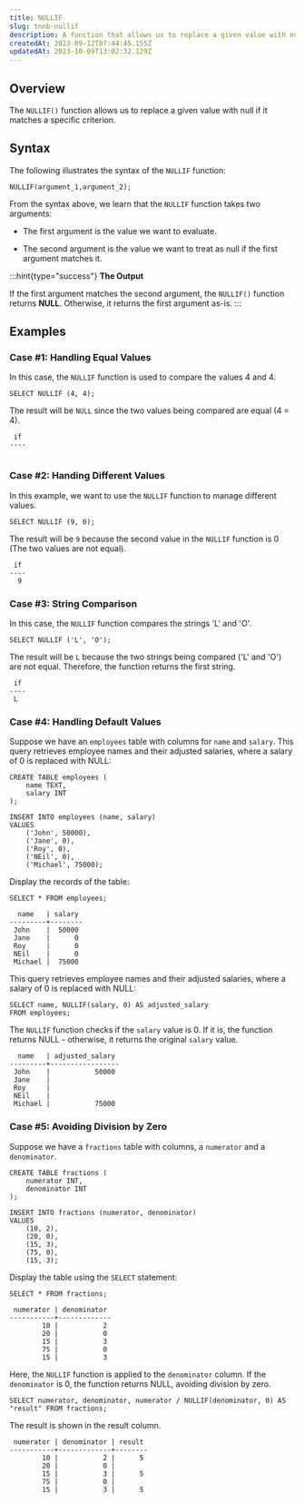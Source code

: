 ```yaml
---
title: NULLIF
slug: tnnb-nullif
description: A function that allows us to replace a given value with null if it matches a specific criterion. Let's walk through this function in this article.
createdAt: 2023-09-12T07:44:45.155Z
updatedAt: 2023-10-09T13:02:32.129Z
---
```


## **Overview**

The `NULLIF()` function allows us to replace a given value with null if it matches a specific criterion.&#x20;

## **Syntax**

The following illustrates the syntax of the `NULLIF` function:

```pgsql
NULLIF(argument_1,argument_2);
```

From the syntax above, we learn that the `NULLIF` function takes two arguments:

*   The first argument is the value we want to evaluate.

*   The second argument is the value we want to treat as null if the first argument matches it.

:::hint{type="success"}
**The Output**

If the first argument matches the second argument, the `NULLIF()` function returns **NULL**. Otherwise, it returns the first argument as-is.
:::

## **Examples**

### Case #1: Handling Equal Values

In this case, the `NULLIF` function is used to compare the values 4 and 4.&#x20;

```pgsql
SELECT NULLIF (4, 4);
```

The result will be `NULL` since the two values being compared are equal (4 = 4).

```pgsql
 if 
----
   
```

### Case #2: Handing Different Values

In this example, we want to use the `NULLIF` function to manage different values.&#x20;

```pgsql
SELECT NULLIF (9, 0);
```

The result will be `9` because the second value in the `NULLIF` function is 0 (The two values are not equal).

```pgsql
 if 
----
  9
```

### Case #3: String Comparison

In this case, the `NULLIF` function compares the strings 'L' and 'O'.&#x20;

```pgsql
SELECT NULLIF ('L', 'O');
```

The result will be `L` because the two strings being compared ('L' and 'O') are not equal. Therefore, the function returns the first string.

```pgsql
 if 
----
 L
```

### Case #4: **Handling Default Values**

Suppose we have an `employees` table with columns for `name` and `salary`. This query retrieves employee names and their adjusted salaries, where a salary of 0 is replaced with NULL:

```pgsql
CREATE TABLE employees (
    name TEXT,
    salary INT
);

INSERT INTO employees (name, salary)
VALUES
    ('John', 50000),
    ('Jane', 0),
    ('Roy', 0),
    ('NEil', 0),
    ('Michael', 75000);
```

Display the records of the table:

```pgsql
SELECT * FROM employees;
```

```pgsql
  name   | salary 
---------+--------
 John    |  50000
 Jane    |      0
 Roy     |      0
 NEil    |      0
 Michael |  75000
```

This query retrieves employee names and their adjusted salaries, where a salary of 0 is replaced with NULL:

```pgsql
SELECT name, NULLIF(salary, 0) AS adjusted_salary
FROM employees;
```

The `NULLIF` function checks if the `salary` value is 0. If it is, the function returns NULL - otherwise, it returns the original `salary` value.&#x20;

```pgsql
  name   | adjusted_salary 
---------+-----------------
 John    |           50000
 Jane    |                
 Roy     |                
 NEil    |                
 Michael |           75000
```

### Case #5: **Avoiding Division by Zero**

Suppose we have a `fractions` table with columns, a `numerator` and a `denominator`.&#x20;

```pgsql
CREATE TABLE fractions (
    numerator INT,
    denominator INT
);

INSERT INTO fractions (numerator, denominator)
VALUES
    (10, 2),
    (20, 0),
    (15, 3),
    (75, 0),
    (15, 3);
```

Display the table using the `SELECT` statement:

```pgsql
SELECT * FROM fractions;
```

```pgsql
 numerator | denominator 
-----------+-------------
        10 |           2
        20 |           0
        15 |           3
        75 |           0
        15 |           3
```

Here, the `NULLIF` function is applied to the `denominator` column. If the `denominator` is 0, the function returns NULL, avoiding division by zero.

```pgsql
SELECT numerator, denominator, numerator / NULLIF(denominator, 0) AS "result" FROM fractions;
```

The result is shown in the result column.&#x20;

```pgsql
 numerator | denominator | result 
-----------+-------------+--------
        10 |           2 |      5
        20 |           0 |       
        15 |           3 |      5
        75 |           0 |       
        15 |           3 |      5
```

